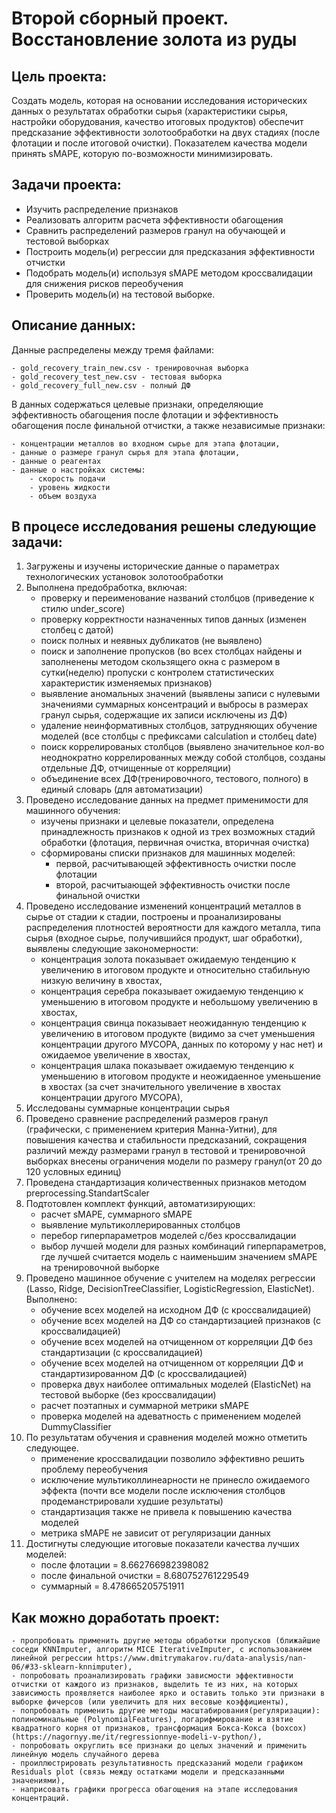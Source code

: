 # Второй сборный проект. Восстановление золота из руды 
##  Цель проекта:
Создать модель, которая на основании исследования исторических данных о результатах обработки сырья (характеристики сырья, настройки оборудования, качество итоговых продуктов) обеспечит предсказание эффективности золотообработки на двух стадиях (после флотации и после итоговой очистки). Показателем качества модели принять sMAPE, которую по-возможности минимизировать.

##  Задачи проекта:
- Изучить распределение признаков
- Реализовать алгоритм расчета эффективности обагощения
- Сравнить распределений размеров гранул на обучающей и тестовой выборках
- Построить модель(и) регрессии для предсказания эффективности отчистки 
- Подобрать модель(и) используя sMAPE методом кроссвалидации для снижения рисков переобучения
- Проверить модель(и) на тестовой выборке.

##  Описание данных:
Данные распределены между тремя файлами:

    - gold_recovery_train_new.csv - тренировочная выборка
    - gold_recovery_test_new.csv - тестовая выборка
    - gold_recovery_full_new.csv - полный ДФ

В данных содержаться целевые признаки, определяющие эффективность обагощения после флотации и эффективность обагощения после финальной отчистки, а также  независимые признаки:

    - концентрации металлов во входном сырье для этапа флотации,
    - данные о размере гранул сырья для этапа флотации,
    - данные о реагентах
    - данные о настройках системы:
        - скорость подачи
        - уровень жидкости
        - объем воздуха

## В процесе исследования решены следующие задачи:
1. Загружены и изучены исторические данные о параметрах технологических установок золотообработки
2. Выполнена предобработка, включая:
    - проверку и переименование названий столбцов (приведение к стилю under_score)
    - проверку корректности назначенных типов данных (изменен столбец с датой)
    - поиск полных и неявных дубликатов (не выявлено)
    - поиск и заполнение пропусков (во всех столбцах найдены и заполненены методом скользящего окна с размером в сутки(неделю) пропуски c контролем статистических характеристик изменяемых признаков)
    - выявление аномальных значений (выявлены записи с нулевыми значениями суммарных консентраций и выбросы в размерах гранул сырья, содержащие их записи исключены из ДФ)
    - удаление неинформативных столбцов, затрудняющих обучение моделей (все столбцы с префиксами calculation и столбец date)
    - поиск коррелированых столбцов (выявлено значительное кол-во неоднократно коррелированных между собой столбцов, созданы отдельные ДФ, отчищенные от корреляции)
    - объединение всех ДФ(тренировочного, тестового, полного) в единый словарь (для автоматизации)
3. Проведено исследование данных на предмет применимости для машинного обучения:
    - изучены признаки и целевые показатели, определена принадлежность признаков к одной из трех возможных стадий обработки (флотация, первичная очистка, вторичная очистка)
    - сформированы списки признаков для машинных моделей:
        - первой, расчитывающей эффективность очистки после флотации
        - второй, расчитыающей эффективность очистки после финальной очистки
4. Проведено исследование изменений концентраций металлов в сырье от стадии к стадии, построены и проанализированы распределения плотностей вероятности для каждого металла, типа сырья (входное сырье, получившийся продукт, шаг обработки), выявлены следующие закономерности:
    - концентрация золота показывает ожидаемую тенденцию к увеличению в итоговом продукте и относительно стабильную низкую величину в хвостах,
    - концентрация серебра показывает ожидаемую тенденцию к уменьшению в итоговом продукте и небольшому увеличению в хвостах,
    - концентрация свинца показывает неожиданную тенденцию к увеличению в итоговом продукте (видимо за счет уменьшения концентрации другого МУСОРА, данных по которому у нас нет) и ожидаемое увеличение в хвостах,
    - концентрация шлака показывает ожидаемую тенденцию к уменьшению в итоговом продукте и неожидаенное уменьшение в хвостах (за счет значительного увеличение в хвостах концентрации другого МУСОРА),
5. Исследованы суммарные концентрации сырья
6. Проведено сравнение распределений размеров гранул (графически, с применением критерия Манна-Уитни), для повышения качества и стабильности предсказаний, сокращения различий между размерами гранул в тестовой и тренировочной выборках внесены ограничения модели по размеру гранул(от 20 до 120 условных единиц)
7. Проведена стандартизация количественных признаков методом preprocessing.StandartScaler
8. Подтотовлен комплект функций, автоматизирующих:
    - расчет sMAPE, суммарного sMAPE
    - выявление мультиколлерированных столбцов
    - перебор гиперпараметров моделей с/без кроссвалидации
    - выбор лучшей модели для разных комбинаций гиперпараметров, где лучшей считается модель с наименьшим значением sMAPE на тренировочной выборке
9. Проведено машинное обучение с учителем на моделях регрессии (Lasso, Ridge, DecisionTreeClassifier, LogisticRegression, ElasticNet). Выполнено:
    - обучение всех моделей на исходном ДФ (с кроссвалидацией)
    - обучение всех моделей на ДФ со стандартизацией признаков (с кроссвалидацией)
    - обучение всех моделей на отчищенном от корреляции ДФ без стандартизации (с кроссвалидацией)
    - обучение всех моделей на отчищенном от корреляции ДФ и стандартизированном ДФ (с кроссвалидацией)
    - проверка двух наиболее оптимальных моделей (ElasticNet) на тестовой выборке (без кроссвалидации)
    - расчет поэтапных и суммарной метрики sMAPE
    - проверка моделей на адеватность с применением моделей DummyClassifier
10. По результатам обучения и сравнения моделей можно отметить следующее.
    - применение кроссвалидации позволило эффективно решить проблему переобучения
    - исключение мультиколлинеарности не принесло ожидаемого эффекта (почти все модели после исключения столбцов продеманстрировали худшие результаты)
    - стандартизация также не привела к повышению качества моделей
    - метрика sMAPE не зависит от регуляризации данных
11. Достигнуты следующие итоговые показатели качества лучших моделей:
    - после флотации = 8.662766982398082
    - после финальной очистки = 8.680752761229549
    - суммарный = 8.478665205751911

## Как можно доработать проект:
    - пропробовать применить другие методы обработки пропусков (ближайшие соседи KNNImputer, алгоритм MICE IterativeImputer, c использованием линейной регрессии https://www.dmitrymakarov.ru/data-analysis/nan-06/#33-sklearn-knnimputer),
    - попробовать проанализировать графики зависмости эффективности отчистки от каждого из признаков, выделить те из них, на которых зависимость проявляется наиболее ярко и оставить только эти признаки в выборке фичерсов (или увеличить для них весовые коэффициенты),
    - попробовать применить другие методы масштабирования(регуляризации): полиноминальные (PolynomialFeatures), логарифмирование и взятие квадратного корня от признаков, трансформация Бокса-Кокса (boxcox) (https://nagornyy.me/it/regressionnye-modeli-v-python/),
    - попробовать округлить все признаки до целых значений и применить линейную модель случайного дерева
    - проиллюстрировать результативность предсказаний модели графиком Residuals plot (связь между остатками модели и предсказанными значениями),
    - наприсовать графики прогресса обагощения на этапе исследования концентраций.
